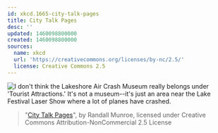 ```yaml
---
id: xkcd.1665-city-talk-pages
title: City Talk Pages
desc: ''
updated: 1460098800000
created: 1460098800000
sources:
  name: xkcd
  url: 'https://creativecommons.org/licenses/by-nc/2.5/'
  license: Creative Commons 2.5
---
```

![I don't think the Lakeshore Air Crash Museum really belongs under 'Tourist Attractions.' It's not a museum--it's just an area near the Lake Festival Laser Show where a lot of planes have crashed.](https://imgs.xkcd.com/comics/city_talk_pages.png)
> "[City Talk Pages](https://xkcd.com/1665/)", by Randall Munroe, licensed under Creative Commons Attribution-NonCommercial 2.5 License
